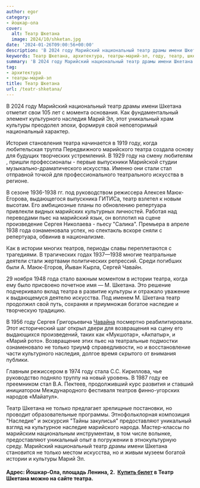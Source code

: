 ```yaml
---
author: egor
category:
- йошкар-ола
cover:
  alt: Театр Шкетана
  image: 2024/10/shketan.jpg
date: '2024-01-26T09:00:56+00:00'
description: 'В 2024 году Марийский национальный театр драмы имени Шкетана отметит свои 105 лет с момента основания. Как фундаментальный элемент культурного наследия...'
keywords: Театр Шкетана, архитектура, театры-марий-эл, году, театр, шкетана, театра, искусства, марийский, национальный, марий, уникальный, культуры, 1938, истории, наследие, только, драмы
summary: 'В 2024 году Марийский национальный театр драмы имени Шкетана отметит свои 105 лет с момента основания. Как фундаментальный элемент культурного наследия...'
tag:
- архитектура
- театры-марий-эл
title: Театр Шкетана
url: /teatr-shketana/
---
```


В 2024 году Марийский национальный театр драмы имени Шкетана отметит свои 105 лет с момента основания. Как фундаментальный элемент культурного наследия Марий Эл, этот уникальный храм культуры преодолел эпохи, формируя свой неповторимый национальный характер.

История становления театра начинается в 1919 году, когда любительская труппа Передвижного марийского театра создала основу для будущих творческих устремлений. В 1929 году на смену любителям , пришли профессионалы - первые выпускники Марийской студии музыкально-драматического искусства. Именно они стали стал отправной точкой для профессионального театрального искусства в регионе.

В сезоне 1936-1938 гг. под руководством режиссера Алексея Маюк-Егорова, выдающегося выпускника ГИТИСа, театр взлетел к новым высотам. Его амбициозные планы по обновлению репертуара привлекли видных марийских культурных личностей. Работая над переводами пьес на марийский язык, он воплотил на сцене произведение Сергея Николаева - пьесу "Салика". Премьера в апреле 1938 года ознаменовала успех, но спектакль вскоре сняли с репертуара, обвинив в национализме.

Как в истории многих театров, периоды славы переплетаются с трагедиями. В трагических годах 1937—1938 многие театральные деятели стали жертвами политических репрессий. Среди погибших были А. Маюк-Егоров, Йыван Кырла, Сергей Чавайн.

29 ноября 1948 года стало важным моментом в истории театра, когда ему было присвоено почетное имя — М. Шкетана. Это решение подчеркивало вклад театра в развитие культуры и отражало уважение к выдающемуся деятелю искусства. Под именем М. Шкетана театр продолжил свой путь, сохраняя и приумножая богатое наследие и творческую традицию.

В 1956 году Сергея Григорьевича [Чавайна](/pamyatnik-chavajnu/) посмертно реабилитировали. Этот исторический шаг открыл двери для возвращения на сцену его выдающихся произведений, таких как «Мукшотар», «Акпатыр», и «Марий рото». Возвращение этих пьес на театральные подмостки ознаменовало не только триумф справедливости, но и восстановление части культурного наследия, долгое время скрытого от внимания публики.

Главным режиссером в 1974 году стала С.С. Кириллова, чье руководство подняло труппу на новый уровень. В 1987 году ее преемником стал В.А. Пектеев, продолживший курс развития и ставший инициатором Международного фестиваля театров финно-угорских народов «Майатул».

Театр Шкетана не только предлагает зрелищные постановки, но проводит образовательные программы. Этнофольклорная композиция "Наследие" и экскурсия "Тайны закулисья" предоставляют уникальный взгляд на культурное наследие марийского народа. Мастер-классы по марийским национальным инструментам, в том числе волынке, предоставляют уникальный опыт в погружении в этнокультурную среду.
Марийский национальный театр драмы имени Шкетана становится не только местом искусства, но и живым музеем богатой истории и культуры Марий Эл.

#### Адрес: Йошкар-Ола, площадь Ленина, 2.  [Купить билет](https://shketan.ru/contacts/?afisha_open_widget=1) в Театр Шкетана можно на сайте театра.